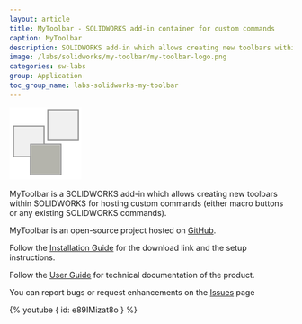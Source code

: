 ```yaml
---
layout: article
title: MyToolbar - SOLIDWORKS add-in container for custom commands
caption: MyToolbar
description: SOLIDWORKS add-in which allows creating new toolbars within SOLIDWORKS for hosting custom commands (either macro buttons or any existing SOLIDWORKS commands)
image: /labs/solidworks/my-toolbar/my-toolbar-logo.png
categories: sw-labs
group: Application
toc_group_name: labs-solidworks-my-toolbar
---
```

![MyToolbar Logo](my-toolbar-logo.png)

MyToolbar is a SOLIDWORKS add-in which allows creating new toolbars within SOLIDWORKS for hosting custom commands (either macro buttons or any existing SOLIDWORKS commands).

MyToolbar is an open-source project hosted on [GitHub](https://github.com/codestackdev/my-toolbar).

Follow the [Installation Guide](/labs/solidworks/my-toolbar/installation) for the download link and the setup instructions.

Follow the [User Guide](/labs/solidworks/my-toolbar/user-guide) for technical documentation of the product.

You can report bugs or request enhancements on the [Issues](/labs/solidworks/my-toolbar/issues) page

{% youtube { id: e89IMizat8o } %}